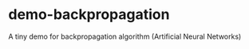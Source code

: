 demo-backpropagation
====================

A tiny demo for backpropagation algorithm (Artificial Neural Networks)
